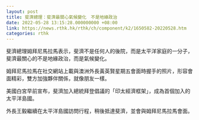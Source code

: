 ```yaml
---
layout: post
title: 斐濟總理：斐濟最關心氣候變化　不是地緣政治
date: 2022-05-28 13:15:28.000000000 +08:00
link: https://news.rthk.hk/rthk/ch/component/k2/1650582-20220528.htm
categories: rthk
---
```


斐濟總理姆拜尼馬拉馬表示，斐濟不是任何人的後院，而是太平洋家庭的一分子，斐濟最關心的不是地緣政治，而是氣候變化。

姆拜尼馬拉馬在社交網站上載與澳洲外長黃英賢星期五會面時握手的照片，形容會面精彩，雙方加強夥伴關係，就像朋友一樣。

美國白宮早前宣布，斐濟加入總統拜登倡議的「印太經濟框架」，成為首個加入的太平洋島國。

外長王毅繼續在太平洋島國訪問行程，稍後抵達斐濟，並會與姆拜尼馬拉馬會面。
